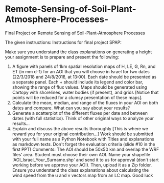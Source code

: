 # Remote-Sensing-of-Soil-Plant-Atmosphere-Processes-
Final Project on Remote Sensing of Soil-Plant-Atmosphere Processes 


The given instructions:
Instructions for final project SPAP:

Make sure you understand the class explanations on generating a height
your assignment is to prepare and present the following:
1) A figure with panels of 1km spatial resolution maps of H, LE, G, Rn, and ET (in mm d-1) for an AOI that you will choose in Israel for two dates (22/3/2018 and 24/8/2018, at 13:00). Each date should be presented as a separate panel. Each + should include its legend and color bar, showing the range of flux values. Maps should be generated using Cartopy with shorelines, water bodies (if present), and grids [Notice that points will be reduced for a clumsy presentation of these maps].
2) Calculate the mean, median, and range of the fluxes in your AOI on both dates and compare. What can you say about your results?
3) Generate a scatterplot of the different fluxes per date and between dates (with full statistics). Think of other original ways to analyze your results...
4) Explain and discuss the above results thoroughly [This is where we reward you for your original contribution...]
Work should be submitted with your full name as a Python Notebook with Titles and explanations as markdown texts. Don't forget the evaluation criteria (slide #10 in the first PPT)
Comments:
The AOI should be 50x50 km and overlap the WRF files' area. 
Student must choose their own AOI. 
Name your shapefile 'AOI_Israel_Your_Surname.shp' and send it to us for approval (don't start working before we approve your AOI). Then, upload it as a Zip folder.
Ensure you understand the class explanations about calculating the wind speed from the u and v vectors map from an LC map.
Good luck
